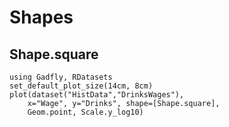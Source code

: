 # Shapes

## Shape.square

```@example
using Gadfly, RDatasets
set_default_plot_size(14cm, 8cm)
plot(dataset("HistData","DrinksWages"),
    x="Wage", y="Drinks", shape=[Shape.square],
    Geom.point, Scale.y_log10)
```
